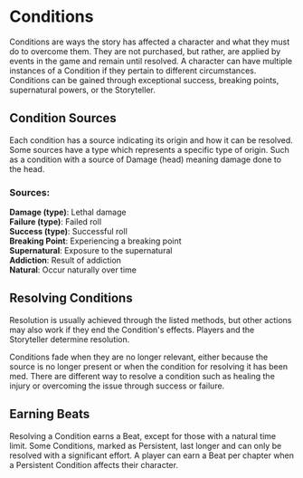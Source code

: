 # Conditions

Conditions are ways the story has affected a character and what they must do to overcome them. They are not purchased, but rather, are applied by events in the game and remain until resolved. A character can have multiple instances of a Condition if they pertain to different circumstances. Conditions can be gained through exceptional success, breaking points, supernatural powers, or the Storyteller.

## Condition Sources

Each condition has a source indicating its origin and how it can be resolved. Some sources have a type which represents a specific type of origin. Such as a condition with a source of Damage (head) meaning damage done to the head.

### **Sources:**

**Damage (type)**: Lethal damage\
**Failure (type)**: Failed roll\
**Success (type)**: Successful roll\
**Breaking Point**: Experiencing a breaking point\
**Supernatural**: Exposure to the supernatural\
**Addiction**: Result of addiction\
**Natural**: Occur naturally over time 

## **Resolving Conditions**
Resolution is usually achieved through the listed methods, but other actions may also work if they end the Condition's effects. Players and the Storyteller determine resolution.

Conditions fade when they are no longer relevant, either because the source is no longer present or when the condition for resolving it has been med. There are different way to resolve a condition such as healing the injury or overcoming the issue through success or failure.

## **Earning Beats**
Resolving a Condition earns a Beat, except for those with a natural time limit. Some Conditions, marked as Persistent, last longer and can only be resolved with a significant effort. A player can earn a Beat per chapter when a Persistent Condition affects their character.